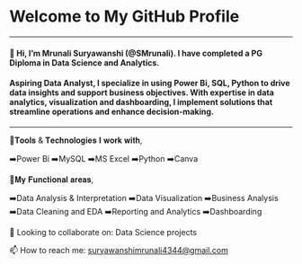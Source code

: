 # Welcome to My GitHub Profile

---

#### 👋 Hi, I’m Mrunali Suryawanshi (@SMrunali). I have completed a PG Diploma in Data Science and Analytics.

#### Aspiring Data Analyst, I specialize in using Power Bi, SQL, Python to drive data insights and support business objectives. With expertise in data analytics, visualization and dashboarding, I implement solutions that streamline operations and enhance decision-making.
---
🔎𝐓𝐨𝐨𝐥𝐬 & 𝐓𝐞𝐜𝐡𝐧𝐨𝐥𝐨𝐠𝐢𝐞𝐬 𝐈 𝐰𝐨𝐫𝐤 𝐰𝐢𝐭𝐡,

➡️Power Bi
➡️MySQL
➡️MS Excel
➡️Python
➡️Canva

📒𝐌𝐲 𝐅𝐮𝐧𝐜𝐭𝐢𝐨𝐧𝐚𝐥 𝐚𝐫𝐞𝐚𝐬,

➡️Data Analysis & Interpretation
➡️Data Visualization
➡️Business Analysis
➡️Data Cleaning and EDA
➡️Reporting and Analytics
➡️Dashboarding

💞️ Looking to collaborate on: Data Science projects

📫 How to reach me: suryawanshimrunali4344@gmail.com




<!---
SMrunali/SMrunali is a ✨ special ✨ repository because its `README.md` (this file) appears on your GitHub profile.
You can click the Preview link to take a look at your changes.
--->
